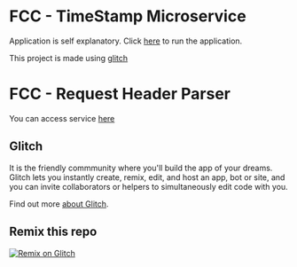 FCC - TimeStamp Microservice
============================

Application is self explanatory. Click [here](https://path-turner-date-api.glitch.me) to run the application.

This project is made using [glitch](https://glitch.com/)


FCC - Request Header Parser
===========================
You can access service [here](https://path-turner-date-api.glitch.me/api/ip)

**Glitch** 
-----------
It is the friendly commmunity where you'll build the app of your dreams. Glitch lets you instantly create, remix, edit, and host an app, bot or site, and you can invite collaborators or helpers to simultaneously edit code with you.

Find out more [about Glitch](https://glitch.com/about).


Remix this repo
---------------
[![Remix on Glitch](https://cdn.glitch.com/2703baf2-b643-4da7-ab91-7ee2a2d00b5b%2Fremix-button.svg)](https://glitch.com/edit/#!/import/github/U-n-Me/FCC-Timestamp)
